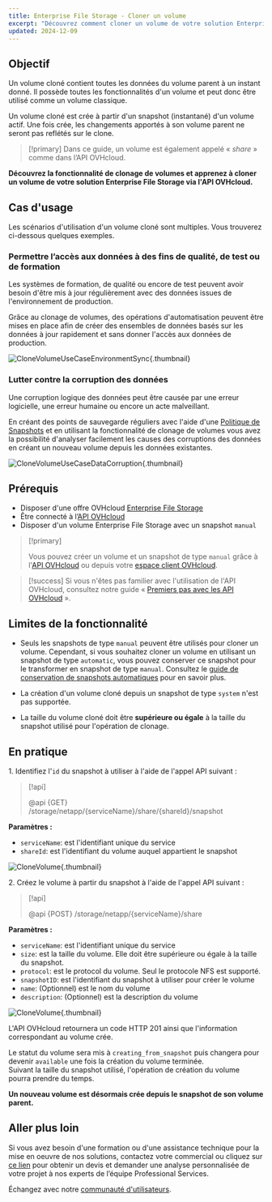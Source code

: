 ```yaml
---
title: Enterprise File Storage - Cloner un volume
excerpt: "Découvrez comment cloner un volume de votre solution Enterprise File Storage à l'aide de l'API OVHcloud"
updated: 2024-12-09
---
```


## Objectif

Un volume cloné contient toutes les données du volume parent à un instant donné. Il possède toutes les fonctionnalités d'un volume et peut donc être utilisé comme un volume classique.<br>

Un volume cloné est crée à partir d'un snapshot (instantané) d'un volume actif. Une fois crée, les changements apportés à son volume parent ne seront pas reflétés sur le clone.

> [!primary]
> Dans ce guide, un volume est également appelé « *share* » comme dans l’API OVHcloud.

**Découvrez la fonctionnalité de clonage de volumes et apprenez à cloner un volume de votre solution Enterprise File Storage via l'API OVHcloud.**

## Cas d'usage

Les scénarios d'utilisation d'un volume cloné sont multiples. Vous trouverez ci-dessous quelques exemples.

### Permettre l’accès aux données à des fins de qualité, de test ou de formation

Les systèmes de formation, de qualité ou encore de test peuvent avoir besoin d'être mis à jour régulièrement avec des données issues de l'environnement de production.<br>

Grâce au clonage de volumes, des opérations d'automatisation peuvent être mises en place afin de créer des ensembles de données basés sur les données à jour rapidement et sans donner l'accès aux données de production.

![CloneVolumeUseCaseEnvironmentSync](images/clone_volume_use_case_1.png){.thumbnail}

### Lutter contre la corruption des données

Une corruption logique des données peut être causée par une erreur logicielle, une erreur humaine ou encore un acte malveillant.<br>

En créant des points de sauvegarde réguliers avec l'aide d'une [Politique de Snapshots](/pages/storage_and_backup/file_storage/enterprise_file_storage/netapp_snapshot_policy) et en utilisant la fonctionnalité de clonage de volumes vous avez la possibilité d'analyser facilement les causes des corruptions des données en créant un nouveau volume depuis les données existantes.

![CloneVolumeUseCaseDataCorruption](images/clone_volume_use_case_2.png){.thumbnail}

## Prérequis

- Disposer d'une offre OVHcloud [Enterprise File Storage](/links/storage/enterprise-file-storage)
- Être connecté à l’[API OVHcloud](/links/api)
- Disposer d'un volume Enterprise File Storage avec un snapshot `manual`

> [!primary]
>
> Vous pouvez créer un volume et un snapshot de type `manual` grâce à l'[API OVHcloud](/links/api) ou depuis votre [espace client OVHcloud](/links/manager).

> [!success]
> Si vous n'êtes pas familier avec l'utilisation de l'API OVHcloud, consultez notre guide « [Premiers pas avec les API OVHcloud](/pages/manage_and_operate/api/first-steps) ».

## Limites de la fonctionnalité

- Seuls les snapshots de type `manual` peuvent être utilisés pour cloner un volume.
  Cependant, si vous souhaitez cloner un volume en utilisant un snapshot de type `automatic`, vous pouvez conserver ce snapshot pour le transformer en snapshot de type `manual`.
  Consultez le [guide de conservation de snapshots automatiques](/pages/storage_and_backup/file_storage/enterprise_file_storage/netapp_hold_automatic_snapshot) pour en savoir plus.
  
- La création d'un volume cloné depuis un snapshot de type `system` n'est pas supportée.

- La taille du volume cloné doit être **supérieure ou égale** à la taille du snapshot utilisé pour l'opération de clonage.

## En pratique

1\. Identifiez l'`id` du snapshot à utiliser à l'aide de l'appel API suivant :

> [!api]
>
> @api {GET} /storage/netapp/{serviceName}/share/{shareId}/snapshot
>

**Paramètres :**

- `serviceName`: est l'identifiant unique du service
- `shareId`: est l'identifiant du volume auquel appartient le snapshot

![CloneVolume](images/clone_volume_step_1.png){.thumbnail}

2\. Créez le volume à partir du snapshot à l'aide de l'appel API suivant :

> [!api]
>
> @api {POST} /storage/netapp/{serviceName}/share
>

**Paramètres :**

- `serviceName`: est l'identifiant unique du service
- `size`: est la taille du volume. Elle doit être supérieure ou égale à la taille du snapshot.
- `protocol`: est le protocol du volume. Seul le protocole NFS est supporté.
- `snapshotID`: est l'identifiant du snapshot à utiliser pour créer le volume
- `name`: (Optionnel) est le nom du volume
- `description`: (Optionnel) est la description du volume

![CloneVolume](images/clone_volume_step_2.png){.thumbnail}

L'API OVHcloud retournera un code HTTP 201 ainsi que l'information correspondant au volume crée.<br>

Le statut du volume sera mis à `creating_from_snapshot` puis changera pour devenir `available` une fois la création du volume terminée.<br>
Suivant la taille du snapshot utilisé, l'opération de création du volume pourra prendre du temps.

**Un nouveau volume est désormais crée depuis le snapshot de son volume parent.**

## Aller plus loin

Si vous avez besoin d'une formation ou d'une assistance technique pour la mise en oeuvre de nos solutions, contactez votre commercial ou cliquez sur [ce lien](/links/professional-services) pour obtenir un devis et demander une analyse personnalisée de votre projet à nos experts de l’équipe Professional Services.

Échangez avec notre [communauté d'utilisateurs](/links/community).